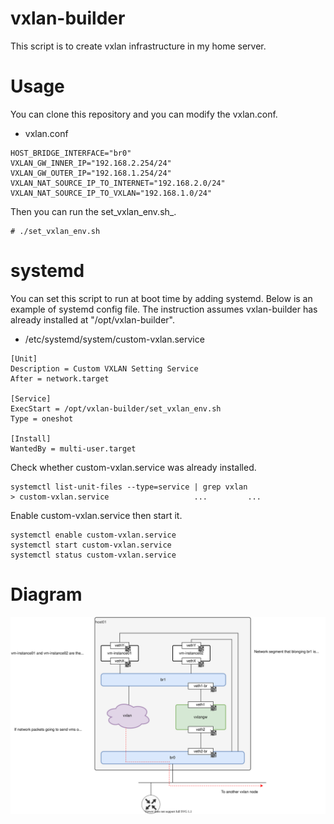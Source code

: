 # vxlan-builder
This script is to create vxlan infrastructure in my home server.

# Usage
You can clone this repository and you can modify the vxlan.conf.

* vxlan.conf
```
HOST_BRIDGE_INTERFACE="br0"
VXLAN_GW_INNER_IP="192.168.2.254/24"
VXLAN_GW_OUTER_IP="192.168.1.254/24"
VXLAN_NAT_SOURCE_IP_TO_INTERNET="192.168.2.0/24"
VXLAN_NAT_SOURCE_IP_TO_VXLAN="192.168.1.0/24"
```

Then you can run the set_vxlan_env.sh_.

```
# ./set_vxlan_env.sh
```

# systemd
You can set this script to run at boot time by adding systemd.
Below is an example of systemd config file.
The instruction assumes vxlan-builder has already installed at "/opt/vxlan-builder".

* /etc/systemd/system/custom-vxlan.service
```
[Unit]
Description = Custom VXLAN Setting Service
After = network.target

[Service]
ExecStart = /opt/vxlan-builder/set_vxlan_env.sh
Type = oneshot

[Install]
WantedBy = multi-user.target
```

Check whether custom-vxlan.service was already installed.

```
systemctl list-unit-files --type=service | grep vxlan
> custom-vxlan.service                   ...         ...
```

Enable custom-vxlan.service then start it.

```
systemctl enable custom-vxlan.service
systemctl start custom-vxlan.service
systemctl status custom-vxlan.service
```

# Diagram

![Basic visual](diagram/DiagramDrawIO.drawio.svg)


